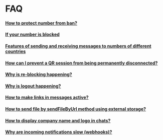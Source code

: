 # FAQ

#### [How to protect number from ban?](how-to-protect-number-from-ban.md)
#### [If your number is blocked](if-your-number-is-blocked.md)

#### [Features of sending and receiving messages to numbers of different countries](features-of-sending-and-receiving-messages-from-different-countries.md)

#### [How can I prevent a QR session from being permanently disconnected?](how-can-I-prevent-a-QR-session-from-being-permanently-disconnected.md)

#### [Why is re-blocking happening?](why-is-re-blocking-happening.md)

#### [Why is logout happening?](why-does-the-crash-happen.md)

#### [How to make links in messages active?](how-to-make-links-in-a-message-active.md)

#### [How to send file by sendFileByUrl method using external storage?](how-to-send-file-by-sendFileByUrl-method-using-external-storage.md)

#### [How to display company name and logo in chats?](how-to-display-company-name-and-logo-in-chats.md)

#### [Why are incoming notifications slow (webhooks)?](why-are-incoming-notifications-slow-(webhooks).md)
